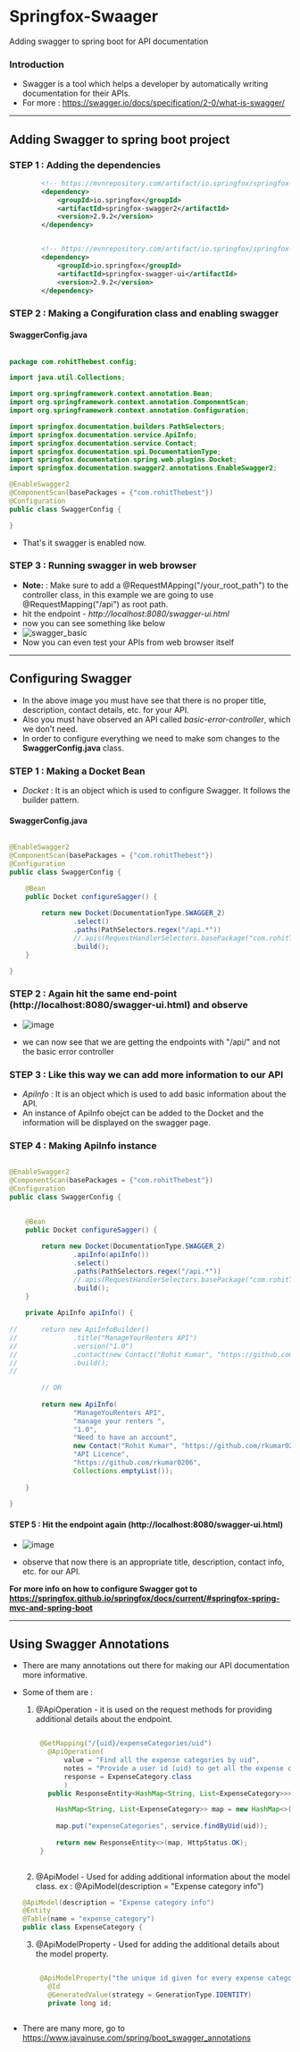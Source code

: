 # Springfox-Swaager
Adding swagger to spring boot for API documentation

### Introduction

- Swagger is a tool which helps a developer by automatically writing documentation for their APIs. 
- For more : https://swagger.io/docs/specification/2-0/what-is-swagger/

---

## Adding Swagger to spring boot project

### STEP 1 : Adding the dependencies

```xml
		<!-- https://mvnrepository.com/artifact/io.springfox/springfox-swagger2 -->
		<dependency>
			<groupId>io.springfox</groupId>
			<artifactId>springfox-swagger2</artifactId>
			<version>2.9.2</version>
		</dependency>


		<!-- https://mvnrepository.com/artifact/io.springfox/springfox-swagger-ui -->
		<dependency>
			<groupId>io.springfox</groupId>
			<artifactId>springfox-swagger-ui</artifactId>
			<version>2.9.2</version>
		</dependency>

```

### STEP 2 : Making a Congifuration class and enabling swagger

#### SwaggerConfig.java

```java

package com.rohitThebest.config;

import java.util.Collections;

import org.springframework.context.annotation.Bean;
import org.springframework.context.annotation.ComponentScan;
import org.springframework.context.annotation.Configuration;

import springfox.documentation.builders.PathSelectors;
import springfox.documentation.service.ApiInfo;
import springfox.documentation.service.Contact;
import springfox.documentation.spi.DocumentationType;
import springfox.documentation.spring.web.plugins.Docket;
import springfox.documentation.swagger2.annotations.EnableSwagger2;

@EnableSwagger2
@ComponentScan(basePackages = {"com.rohitThebest"})
@Configuration
public class SwaggerConfig {

}
```

- That's it swagger is enabled now.

### STEP 3 : Running swagger in web browser

- **Note:** : Make sure to add a @RequestMApping("/your_root_path") to the controller class, in this example we are going to use @RequestMapping("/api") as root path.
- hit the endpoint - *http://localhost:8080/swagger-ui.html*
- now you can see something like below
- ![swagger_basic](https://user-images.githubusercontent.com/63965898/143193101-54b87895-3660-4c9d-9df8-a4d76f39b294.png)
- Now you can even test your APIs from web browser itself

---

## Configuring Swagger

- In the above image you must have see that there is no proper title, description, contact details, etc. for your API.
- Also you must have observed an API called *basic-error-controller*, which we don't need.
- In order to configure everything we need to make som changes to the **SwaggerConfig.java** class.

### STEP 1 : Making a Docket Bean

- *Docket* : It is an object which is used to configure Swagger. It follows the builder pattern. 

#### SwaggerConfig.java

```java

@EnableSwagger2
@ComponentScan(basePackages = {"com.rohitThebest"})
@Configuration
public class SwaggerConfig {

	@Bean
	public Docket configureSagger() {
		
		return new Docket(DocumentationType.SWAGGER_2)
				.select()
				.paths(PathSelectors.regex("/api.*"))
				//.apis(RequestHandlerSelectors.basePackage("com.rohitThebest*"))
				.build();
	}

}

```

### STEP 2 : Again hit the same end-point (http://localhost:8080/swagger-ui.html) and observe

- ![image](https://user-images.githubusercontent.com/63965898/143194696-674125ff-ad2c-4188-a428-bceaeff6324c.png)

- we can now see that we are getting the endpoints with "/api/" and not the basic error controller

### STEP 3 : Like this way we can add more information to our API

- *ApiInfo* : It is an object which is used to add basic information about the API.
- An instance of ApiInfo obejct can be added to the Docket and the information will be displayed on the swagger page.

### STEP 4 : Making ApiInfo instance

```java

@EnableSwagger2
@ComponentScan(basePackages = {"com.rohitThebest"})
@Configuration
public class SwaggerConfig {

	
	@Bean
	public Docket configureSagger() {
		
		return new Docket(DocumentationType.SWAGGER_2)
				.apiInfo(apiInfo())
				.select()
				.paths(PathSelectors.regex("/api.*"))
				//.apis(RequestHandlerSelectors.basePackage("com.rohitThebest*"))
				.build();
	}
	
	private ApiInfo apiInfo() {
		
//		return new ApiInfoBuilder()
//				.title("ManageYourRenters API")
//				.version("1.0")
//				.contact(new Contact("Rohit Kumar", "https://github.com/rkumar0206/", "rkumar8092378845@gmail.com"))
//				.build();
//		
		
		// OR
		
		return new ApiInfo(
				"ManageYouRenters API",
				"manage your renters ",
				"1.0", 
				"Need to have an account",
				new Contact("Rohit Kumar", "https://github.com/rkumar0206/", "rkumar8092378845@gmail.com"),
				"API Licence", 
				"https://github.com/rkumar0206", 
				Collections.emptyList());
			
	}
	
}

```

#### STEP 5 : Hit the endpoint again (http://localhost:8080/swagger-ui.html)

- ![image](https://user-images.githubusercontent.com/63965898/143195700-3a5d7c9b-1d2f-4c26-9cd3-3fc75ce0e583.png)

- observe that now there is an appropriate title, description, contact info, etc. for our API.

**For more info on how to configure Swagger got to https://springfox.github.io/springfox/docs/current/#springfox-spring-mvc-and-spring-boot**

---


## Using Swagger Annotations

- There are many annotations out there for making our API documentation more informative.
- Some of them are : 
  1. @ApiOperation - it is used on the request methods for providing additional details about the endpoint.
     ```java
     
      @GetMapping("/{uid}/expenseCategories/uid")
	    @ApiOperation(
			value = "Find all the expense categories by uid",
			notes = "Provide a user id (uid) to get all the expense categories saved by that user",
			response = ExpenseCategory.class
			)
    	public ResponseEntity<HashMap<String, List<ExpenseCategory>>> getExpenseCategoriesByUid(@PathVariable String uid) {

		  HashMap<String, List<ExpenseCategory>> map = new HashMap<>();
		
		  map.put("expenseCategories", service.findByUid(uid));
		
		  return new ResponseEntity<>(map, HttpStatus.OK);
	  }
    
     ```
  2. @ApiModel - Used for adding additional information about the model class. ex : @ApiModel(description = "Expense category info")
    
    ```java
    @ApiModel(description = "Expense category info")
    @Entity
    @Table(name = "expense_category")
    public class ExpenseCategory {

    ```
    
  3. @ApiModelProperty - Used for adding the additional details about the model property.
     ```java
     
      @ApiModelProperty("the unique id given for every expense category")
	    @Id
	    @GeneratedValue(strategy = GenerationType.IDENTITY)
	    private long id;
      
     ```
 - There are many more, go to https://www.javainuse.com/spring/boot_swagger_annotations

